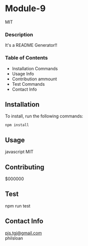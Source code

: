 
# Module-9

MIT

### Description

It's a README Generator!!

### Table of Contents
  * Installation Commands
  * Usage Info
  * Contribution ammount
  * Test Commands
  * Contact Info
    
## Installation
To install, run the following commands:
```
npm install
```

## Usage
javascript
MIT

## Contributing
$000000

## Test
npm run test

## Contact Info
pjs.tgj@gmail.com	
philsloan
